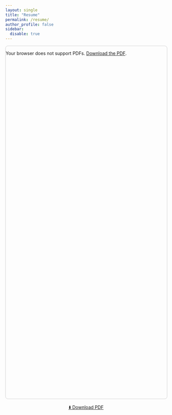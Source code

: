 ```yaml
---
layout: single
title: "Resume"
permalink: /resume/
author_profile: false
sidebar:
  disable: true
---
```


<style>
.pdf-container {
  width: 100%;
  max-width: 900px;
  height: 1100px;
  margin: 0 auto;
  border: 1px solid #ccc;
  border-radius: 8px;
  overflow: hidden;
}
</style>

<div class="pdf-container">
  <object data="/files/NurzhanAbdrassilovResume.pdf" type="application/pdf" width="100%" height="100%">
    <p>Your browser does not support PDFs. <a href="/files/NurzhanAbdrassilovResume.pdf">Download the PDF</a>.</p>
  </object>
</div>

<p style="text-align:center; margin-top:1rem;">
  <a href="/files/NurzhanAbdrassilovResume.pdf" class="btn btn--primary" target="_blank">
    ⬇️ Download PDF
  </a>
</p>
